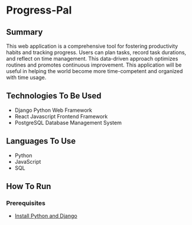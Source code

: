 # Progress-Pal

## Summary
This web application is a comprehensive tool for fostering productivity habits and tracking progress. Users can plan tasks, record task durations, and reflect on time management. This data-driven approach optimizes routines and promotes continuous improvement. This application will be useful in helping the world become more time-competent and organized with time usage.


## Technologies To Be Used
- Django Python Web Framework
- React Javascript Frontend Framework
- PostgreSQL Database Management System

## Languages To Use
- Python
- JavaScript
- SQL


## How To Run
### Prerequisites
- [Install Python and Django](https://docs.djangoproject.com/en/5.1/intro/install/)
